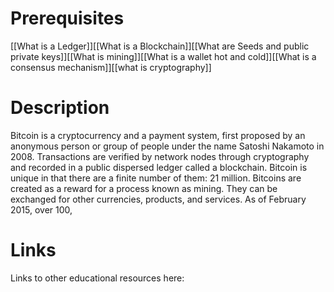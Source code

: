 # Prerequisites
[[What is a Ledger]][[What is a Blockchain]][[What are Seeds and public private keys]][[What is mining]][[What is a wallet hot and cold]][[What is a consensus mechanism]][[what is cryptography]]

# Description
Bitcoin is a cryptocurrency and a payment system, first proposed by an anonymous person or group of people under the name Satoshi Nakamoto in 2008. Transactions are verified by network nodes through cryptography and recorded in a public dispersed ledger called a blockchain. Bitcoin is unique in that there are a finite number of them: 21 million. Bitcoins are created as a reward for a process known as mining. They can be exchanged for other currencies, products, and services. As of February 2015, over 100,

# Links
Links to other educational resources here: